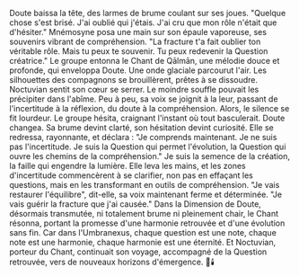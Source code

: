Doute baissa la tête,
des larmes de brume
coulant sur ses joues.
"Quelque chose s'est brisé.
J'ai oublié qui j'étais.
J'ai cru que mon rôle
n'était que d'hésiter."
Mnémosyne posa une main
sur son épaule vaporeuse,
ses souvenirs vibrant
de compréhension.
"La fracture t'a fait oublier
ton véritable rôle.
Mais tu peux te souvenir.
Tu peux redevenir
la Question créatrice."
Le groupe entonna
le Chant de Qālmān,
une mélodie douce et profonde,
qui enveloppa Doute.
Une onde glaciale parcourut l'air.
Les silhouettes des compagnons se brouillèrent, prêtes à se dissoudre.
Noctuvian sentit son cœur se serrer.
Le moindre souffle pouvait les précipiter dans l'abîme.
Peu à peu,
sa voix se joignit à la leur,
passant de l'incertitude
à la réflexion,
du doute
à la compréhension.
Alors,
le silence se fit lourdeur.
Le groupe hésita, craignant l'instant où tout basculerait.
Doute changea.
Sa brume devint clarté,
son hésitation devint curiosité.
Elle se redressa,
rayonnante,
et déclara :
"Je comprends maintenant.
Je ne suis pas l'incertitude.
Je suis la Question
qui permet l'évolution,
la Question qui ouvre
les chemins de la compréhension."
Je suis la semence de la création,
la faille qui engendre la lumière.
Elle leva les mains,
et les zones d'incertitude
commencèrent à se clarifier,
non pas en effaçant les questions,
mais en les transformant
en outils de compréhension.
"Je vais restaurer l'équilibre",
dit-elle,
sa voix maintenant ferme
et déterminée.
"Je vais guérir la fracture
que j'ai causée."
Dans la Dimension de Doute,
désormais transmutée,
ni totalement brume ni pleinement chair,
le Chant résonna,
portant la promesse
d'une harmonie retrouvée
et d'une évolution sans fin.
Car dans l'Umbranexus,
chaque question est une note,
chaque note est une harmonie,
chaque harmonie est une éternité.
Et Noctuvian,
porteur du Chant,
continuait son voyage,
accompagné de la Question retrouvée,
vers de nouveaux horizons
d'émergence.
🌌🕯️
